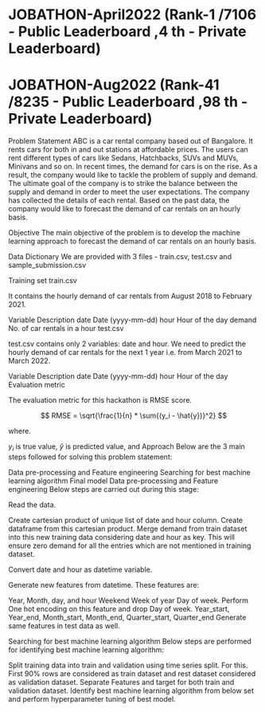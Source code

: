 # JOBATHON-April2022 (Rank-1 /7106 - Public Leaderboard ,4 th - Private Leaderboard)
# JOBATHON-Aug2022 (Rank-41 /8235 - Public Leaderboard ,98 th - Private Leaderboard)
Problem Statement
ABC is a car rental company based out of Bangalore. It rents cars for both in and out stations at affordable prices. The users can rent different types of cars like Sedans, Hatchbacks, SUVs and MUVs, Minivans and so on. In recent times, the demand for cars is on the rise. As a result, the company would like to tackle the problem of supply and demand. The ultimate goal of the company is to strike the balance between the supply and demand in order to meet the user expectations. The company has collected the details of each rental. Based on the past data, the company would like to forecast the demand of car rentals on an hourly basis.

Objective
The main objective of the problem is to develop the machine learning approach to forecast the demand of car rentals on an hourly basis.

Data Dictionary
We are provided with 3 files - train.csv, test.csv and sample_submission.csv

Training set
train.csv

It contains the hourly demand of car rentals from August 2018 to February 2021.

Variable	Description
date	Date (yyyy-mm-dd)
hour	Hour of the day
demand	No. of car rentals in a hour
test.csv

test.csv contains only 2 variables: date and hour. We need to predict the hourly demand of car rentals for the next 1 year i.e. from March 2021 to March 2022.

Variable	Description
date	Date (yyyy-mm-dd)
hour	Hour of the day
Evaluation metric

The evaluation metric for this hackathon is RMSE score.

$$ RMSE = \sqrt{\frac{1}{n} * \sum{(y_i - \hat{y})}^2} $$

where.

$y_i$ is true value,
$\hat{y}$ is predicted value, and
Approach
Below are the 3 main steps followed for solving this problem statement:

Data pre-processing and Feature engineering
Searching for best machine learning algorithm
Final model
Data pre-processing and Feature engineering
Below steps are carried out during this stage:

Read the data.

Create cartesian product of unique list of date and hour column. Create dataframe from this cartesian product. Merge demand from train dataset into this new training data considering date and hour as key. This will ensure zero demand for all the entries which are not mentioned in training dataset.

Convert date and hour as datetime variable.

Generate new features from datetime. These features are:

Year, Month, day, and hour
Weekend
Week of year
Day of week. Perform One hot encoding on this feature and drop Day of week.
Year_start, Year_end, Month_start, Month_end, Quarter_start, Quarter_end
Generate same features in test data as well.

Searching for best machine learning algorithm
Below steps are performed for identifying best machine learning algorithm:

Split training data into train and validation using time series split. For this. First 90% rows are considered as train dataset and rest dataset considered as validation dataset.
Separate Features and target for both train and validation dataset.
Identify best machine learning algorithm from below set and perform hyperparameter tuning of best model.






